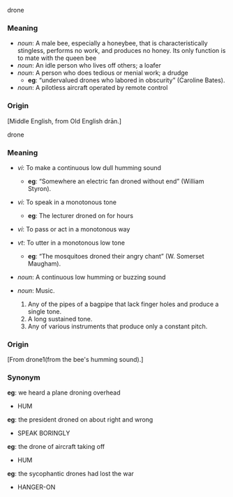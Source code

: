 drone
### Meaning
+ _noun_: A male bee, especially a honeybee, that is characteristically stingless, performs no work, and produces no honey. Its only function is to mate with the queen bee
+ _noun_: An idle person who lives off others; a loafer
+ _noun_: A person who does tedious or menial work; a drudge
	+ __eg__: “undervalued drones who labored in obscurity” (Caroline Bates).
+ _noun_: A pilotless aircraft operated by remote control

### Origin

[Middle English, from Old English drān.]

drone
### Meaning
+ _vi_: To make a continuous low dull humming sound
	+ __eg__: “Somewhere an electric fan droned without end” (William Styron).
+ _vi_: To speak in a monotonous tone
	+ __eg__: The lecturer droned on for hours
+ _vi_: To pass or act in a monotonous way
+ _vt_: To utter in a monotonous low tone
    + __eg__: “The mosquitoes droned their angry chant” (W. Somerset Maugham).

+ _noun_: A continuous low humming or buzzing sound
+ _noun_: Music. 
   1. Any of the pipes of a bagpipe that lack finger holes and produce a single tone.
   2. A long sustained tone.
   3. Any of various instruments that produce only a constant pitch.

### Origin

[From drone1(from the bee's humming sound).]

### Synonym

__eg__: we heard a plane droning overhead

+ HUM

__eg__: the president droned on about right and wrong

+ SPEAK BORINGLY

__eg__: the drone of aircraft taking off

+ HUM

__eg__: the sycophantic drones had lost the war

+ HANGER-ON


